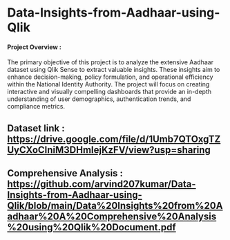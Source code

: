 # Data-Insights-from-Aadhaar-using-Qlik

#### Project Overview :
The primary objective of this project is to analyze the extensive Aadhaar dataset using Qlik Sense to extract valuable insights. These insights aim to enhance decision-making, policy formulation, and operational efficiency within the National Identity Authority. The project will focus on creating interactive and visually compelling dashboards that provide an in-depth understanding of user demographics, authentication trends, and compliance metrics.

## Dataset link :  https://drive.google.com/file/d/1Umb7QTOxgTZUyCXoCIniM3DHmIejKzFV/view?usp=sharing
## Comprehensive Analysis  : https://github.com/arvind207kumar/Data-Insights-from-Aadhaar-using-Qlik/blob/main/Data%20Insights%20from%20Aadhaar%20A%20Comprehensive%20Analysis%20using%20Qlik%20Document.pdf


